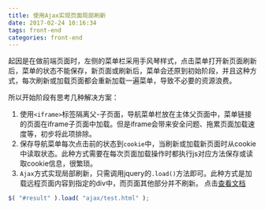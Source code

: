 ```yaml
---
title: 使用Ajax实现页面局部刷新
date: 2017-02-24 10:16:34
tags: front-end
categories: front-end
---
```


起因是在做前端页面时，左侧的菜单栏采用手风琴样式，点击菜单打开新页面刷新后，菜单的状态不能保存，新页面或刷新后，菜单会还原到初始阶段，并且这种方式，每次刷新或加载页面都会重新加载一遍菜单，导致不必要的资源浪费。

所以开始阶段有思考几种解决方案：
1. 使用`<iframe>`标签隔离父-子页面，导航菜单栏放在主体父页面中，菜单链接的页面在iframe子页面中加载。但是iframe会带来安全问题、拖累页面加载速度等，初步将此项排除。
2. 保存导航菜单每次点击前的状态到`cookie`中，当刷新或加载新页面时从cookie中读取状态。此种方式需要在每次页面加载操作时都执行js对应方法保存或读取cookie信息，很繁琐。
3. `Ajax`方式实现局部刷新，只需调用jquery的`.load()`方法即可。此种方式是加载远程页面内容到指定的div中，而页面其他部分并不刷新。
点击[查看文档](http://api.jquery.com/load/)
```js
$( "#result" ).load( "ajax/test.html" );
```

